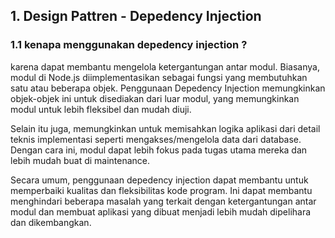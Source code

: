 ## 1. Design Pattren - Depedency Injection

### 1.1 kenapa menggunakan depedency injection ?

karena dapat membantu mengelola ketergantungan antar modul. Biasanya, modul di Node.js diimplementasikan sebagai fungsi yang membutuhkan satu atau beberapa objek. Penggunaan Depedency Injection memungkinkan objek-objek ini untuk disediakan dari luar modul, yang memungkinkan modul untuk lebih fleksibel dan mudah diuji.

Selain itu juga, memungkinkan untuk memisahkan logika aplikasi dari detail teknis implementasi seperti mengakses/mengelola data dari database. Dengan cara ini, modul dapat lebih fokus pada tugas utama mereka dan lebih mudah buat di maintenance.

Secara umum, penggunaan depedency injection dapat membantu untuk memperbaiki kualitas dan fleksibilitas kode program. Ini dapat membantu menghindari beberapa masalah yang terkait dengan ketergantungan antar modul dan membuat aplikasi yang dibuat menjadi lebih mudah dipelihara dan dikembangkan.